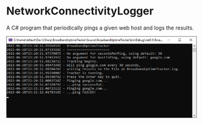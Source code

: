 NetworkConnectivityLogger
=========================

A C# program that periodically pings a given web host and logs the results.

<img src="Screenshot.png" />
